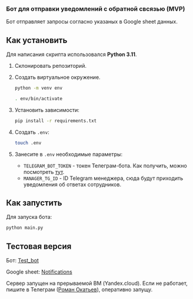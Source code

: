 ### Бот для отправки уведомлений с обратной свсязью (MVP)
Бот отправляет запросы согласно указаных в Google sheet данных.

## Как установить

Для написания скрипта использовался __Python 3.11__.

1. Склонировать репозиторий.
   
2. Создать виртуальное окружение.
    ```bash
    python -m venv env
    ```
    ```bash
    . env/bin/activate
    ```
3. Установить зависимости:
    ```bash
    pip install -r requirements.txt
    ```
4. Создать `.env`:
   ```bash
   touch .env
   ```
5. Занесите в `.env` необходимые параметры:

   - `TELEGRAM_BOT_TOKEN` - токен Телеграм-бота. Как получить, можно посмотреть [тут](https://way23.ru/регистрация-бота-в-telegram.html).
   - `MANAGER_TG_ID` - ID Telegram менеджера, сюда будут приходить уведомления об ответах сотрудников.

## Как запустить

Для запуска бота:
```bash
python main.py
```

## Тестовая версия

Бот: [Test_bot](https://t.me/Space_poster_bot)

Google sheet: [Notifications](https://docs.google.com/spreadsheets/d/1IviENacVBm9xCiWSH7M4-E_368x7WnTVIanTLNmN-QA/edit?usp=sharing)

Сервер запущен на прерываемой ВМ (Yandex.cloud). Если не работает, пишите в Телеграм ([Роман Окатьев](https://t.me/RomanOkatev)), оперативно запущу.




